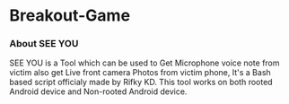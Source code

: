 # Breakout-Game

### About SEE YOU

SEE YOU is a Tool which can be used to Get Microphone voice note from victim also get Live front camera Photos from victim phone, It's a Bash based script officialy made by Rifky KD. This tool works on both rooted Android device and Non-rooted Android device.
